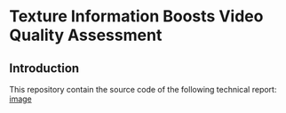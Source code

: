Texture Information Boosts Video Quality Assessment
===
Introduction
---
This repository contain the source code of the following technical report:
[image](https://github.com/GZHU-DVL/TiVQA/blob/main/Framework.jpg)

